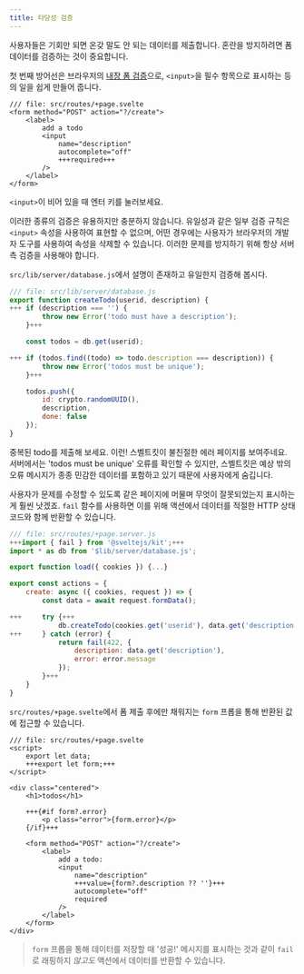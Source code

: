 ```yaml
---
title: 타당성 검증
---
```


사용자들은 기회만 되면 온갖 말도 안 되는 데이터를 제출합니다. 혼란을 방지하려면 폼 데이터를 검증하는 것이 중요합니다.

첫 번째 방어선은 브라우저의 [내장 폼 검증](https://developer.mozilla.org/en-US/docs/Learn/Forms/Form_validation#using_built-in_form_validation)으로, `<input>`을 필수 항목으로 표시하는 등의 일을 쉽게 만들어 줍니다.

```svelte
/// file: src/routes/+page.svelte
<form method="POST" action="?/create">
	<label>
		add a todo
		<input
			name="description"
			autocomplete="off"
			+++required+++
		/>
	</label>
</form>
```

`<input>`이 비어 있을 때 엔터 키를 눌러보세요.

이러한 종류의 검증은 유용하지만 충분하지 않습니다. 유일성과 같은 일부 검증 규칙은 `<input>` 속성을 사용하여 표현할 수 없으며, 어떤 경우에는 사용자가 브라우저의 개발자 도구를 사용하여 속성을 삭제할 수 있습니다. 이러한 문제를 방지하기 위해 항상 서버 측 검증을 사용해야 합니다.

`src/lib/server/database.js`에서 설명이 존재하고 유일한지 검증해 봅시다.

```js
/// file: src/lib/server/database.js
export function createTodo(userid, description) {
+++	if (description === '') {
		throw new Error('todo must have a description');
	}+++

	const todos = db.get(userid);

+++	if (todos.find((todo) => todo.description === description)) {
		throw new Error('todos must be unique');
	}+++

	todos.push({
		id: crypto.randomUUID(),
		description,
		done: false
	});
}
```

중복된 todo를 제출해 보세요. 이런! 스벨트킷이 불친절한 에러 페이지를 보여주네요. 서버에서는 'todos must be unique' 오류를 확인할 수 있지만, 스벨트킷은 예상 밖의 오류 메시지가 종종 민감한 데이터를 포함하고 있기 때문에 사용자에게 숨깁니다.

사용자가 문제를 수정할 수 있도록 같은 페이지에 머물며 무엇이 잘못되었는지 표시하는 게 훨씬 낫겠죠. `fail` 함수를 사용하면 이를 위해 액션에서 데이터를 적절한 HTTP 상태 코드와 함께 반환할 수 있습니다.

```js
/// file: src/routes/+page.server.js
+++import { fail } from '@sveltejs/kit';+++
import * as db from '$lib/server/database.js';

export function load({ cookies }) {...}

export const actions = {
	create: async ({ cookies, request }) => {
		const data = await request.formData();

+++		try {+++
			db.createTodo(cookies.get('userid'), data.get('description'));
+++		} catch (error) {
			return fail(422, {
				description: data.get('description'),
				error: error.message
			});
		}+++
	}
}
```

`src/routes/+page.svelte`에서 폼 제출 후에만 채워지는 `form` 프롭을 통해 반환된 값에 접근할 수 있습니다.

```svelte
/// file: src/routes/+page.svelte
<script>
	export let data;
	+++export let form;+++
</script>

<div class="centered">
	<h1>todos</h1>
	
	+++{#if form?.error}
		<p class="error">{form.error}</p>
	{/if}+++
	
	<form method="POST" action="?/create">
		<label>
			add a todo:
			<input
				name="description"
				+++value={form?.description ?? ''}+++
				autocomplete="off"
				required
			/>
		</label>
	</form>
</div>
```

> `form` 프롭을 통해 데이터를 저장할 때 '성공!' 메시지를 표시하는 것과 같이 `fail`로 래핑하지 _않고도_ 액션에서 데이터를 반환할 수 있습니다.